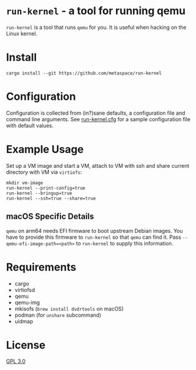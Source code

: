 # `run-kernel` - a tool for running qemu

`run-kernel` is a tool that runs `qemu` for you. It is useful when hacking on
the Linux kernel.

# Install

```shell
cargo install --git https://github.com/metaspace/run-kernel
```

# Configuration

Configuration is collected from (in?)sane defaults, a configuration file and
command line arguments. See [run-kernel.cfg](run-kernel.cfg) for a sample
configuration file with default values.

# Example Usage

Set up a VM image and start a VM, attach to VM with ssh and share current
directory with VM via `virtiofs`:

```shell
mkdir vm-image
run-kernel --print-config=true
run-kernel --bringup=true
run-kernel --ssh=true --share=true
```

## macOS Specific Details

`qemu` on arm64 needs EFI firmware to boot upstream Debian images. You have to
provide this firmware to `run-kernel` so that `qemu` can find it. Pass
`--qemu-efi-image-path=<path>` to `run-kernel` to supply this information.

# Requirements

 - cargo
 - virtiofsd
 - qemu
 - qemu-img
 - mkisofs (`brew install dvdrtools` on macOS)
 - podman (for `unshare` subcommand)
 - uidmap

# License

[GPL 3.0](COPYING)


